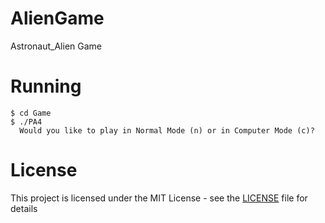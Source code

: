 # AlienGame
Astronaut_Alien Game 

# Running
```
$ cd Game
$ ./PA4
  Would you like to play in Normal Mode (n) or in Computer Mode (c)?
```
# License
This project is licensed under the MIT License - see the [LICENSE](LICENSE) file for details


